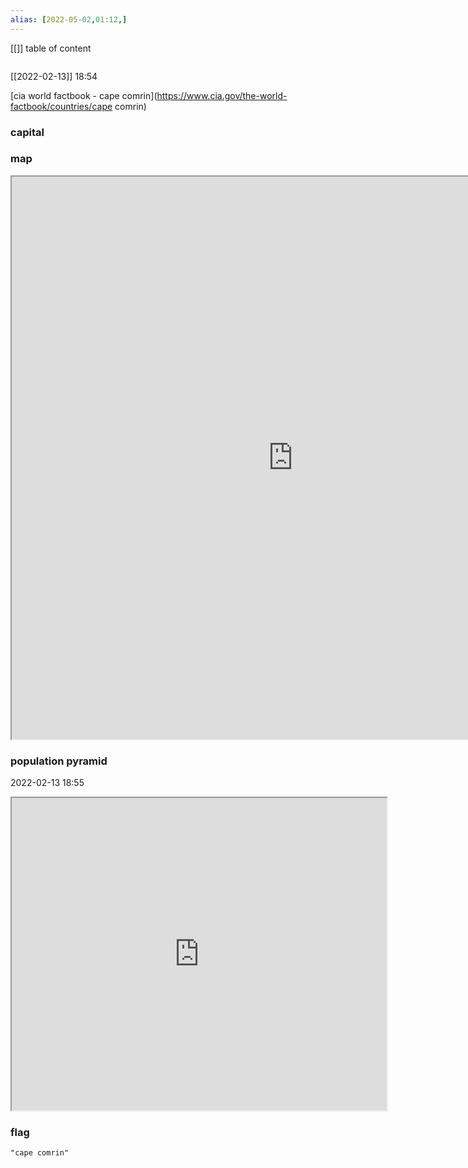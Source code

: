 ```yaml
---
alias: [2022-05-02,01:12,]
---
```

[[]]
table of content
```toc
```
[[2022-02-13]] 18:54

[cia world factbook - cape comrin](https://www.cia.gov/the-world-factbook/countries/cape comrin)
### capital

### map
<iframe src="https://duckduckgo.com/?t=ffab&q=cape comrin&ia=web&iaxm=about" width="900" height="900" ></iframe>

### population pyramid

2022-02-13 18:55

<iframe src="https://www.populationpyramid.net/cape comrin/2019/" width="600" height="500" ></iframe>

### flag

```query
"cape comrin"
```